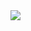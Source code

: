 <img src="https://media.discordapp.net/attachments/956216570848370720/972725698059964476/caption-6-1.gif"/>